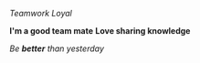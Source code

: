 *Teamwork*
_Loyal_

**I'm a good team mate**
__Love sharing knowledge__

_Be **better** than yesterday_
